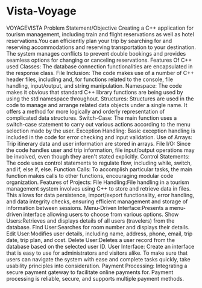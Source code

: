 # Vista-Voyage
VOYAGEVISTA
Problem Statement/Objective
Creating a C++ application for tourism management, including train and flight reservations as well as hotel reservations.You can efficiently plan your trip by searching for and reserving accommodations and reserving transportation to your destination. The system manages conflicts to prevent double bookings and provides seamless options for changing or canceling reservations.
Features Of C++ used
Classes: The database connection functionalities are encapsulated in the response class.
File Inclusion: The code makes use of a number of C++ header files, including and, for functions related to the console, file handling, input/output, and string manipulation.
Namespace: The code makes it obvious that standard C++ library functions are being used by using the std namespace throughout.
Structures: Structures are used in the code to manage and arrange related data objects under a single name. It offers a method for more logically and orderly representation of complicated data structures.
Switch-Case: The main function uses a switch-case statement to carry out various actions according to the menu selection made by the user.
Exception Handling: Basic exception handling is included in the code for error checking and input validation.
Use of Arrays: Trip itinerary data and user information are stored in arrays.
File I/O: Since the code handles user and trip information, file input/output operations may be involved, even though they aren't stated explicitly.
Control Statements: The code uses control statements to regulate flow, including while, switch, and if, else if, else.
Function Calls: To accomplish particular tasks, the main function makes calls to other functions, encouraging modular code organization.
Features of Projects:
File Handling:File handling in a tourism management system involves using
C++ to store and retrieve data in files. This allows for data persistence, import/export functionality, error handling, and data integrity checks, ensuring efficient management and storage of information between sessions.
Menu-Driven Interface:Presents a menu-driven interface allowing users to choose from various options.
Show Users:Retrieves and displays details of all users (travelers) from the database.
Find User:Searches for room number and displays their details.
Edit User:Modifies user details, including name, address, phone, email, trip date, trip plan, and cost.
Delete User:Deletes a user record from the database based on the selected user ID.
User Interface: Create an interface that is easy to use for administrators and visitors alike. To make sure that users can navigate the system with ease and complete tasks quickly, take usability principles into consideration.
Payment Processing: Integrating a secure payment gateway to facilitate online payments for. Payment processing is reliable, secure, and supports multiple payment methods.

